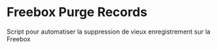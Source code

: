 # Freebox Purge Records
Script pour automatiser la suppression de vieux enregistrement sur la Freebox
